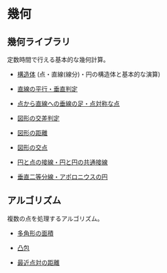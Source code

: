 # 幾何

## 幾何ライブラリ
定数時間で行える基本的な幾何計算。

- [構造体](https://github.com/tokusakurai/Library/blob/main/Geometry/Structure.hpp) (点・直線(線分)・円の構造体と基本的な演算)

- [直線の平行・垂直判定](https://github.com/tokusakurai/Library/blob/main/Geometry/Parallel_Orthogonal.hpp)

- [点から直線への垂線の足・点対称な点](https://github.com/tokusakurai/Library/blob/main/Geometry/Projection_Reflection.hpp)

- [図形の交差判定](https://github.com/tokusakurai/Library/blob/main/Geometry/Intersect.hpp)

- [図形の距離](https://github.com/tokusakurai/Library/blob/main/Geometry/Distance.hpp)

- [図形の交点](https://github.com/tokusakurai/Library/blob/main/Geometry/Crosspoint.hpp)

- [円と点の接線・円と円の共通接線](https://github.com/tokusakurai/Library/blob/main/Geometry/Tangent.hpp)

- [垂直二等分線・アポロニウスの円](https://github.com/tokusakurai/Library/blob/main/Geometry/Apollonius.hpp)

## アルゴリズム
複数の点を処理するアルゴリズム。

- [多角形の面積](https://github.com/tokusakurai/Library/blob/main/Geometry/Area.hpp)

- [凸包](https://github.com/tokusakurai/Library/blob/main/Geometry/Convex_Hull.hpp)

- [最近点対の距離](https://github.com/tokusakurai/Library/blob/main/Geometry/Structure.hpp)
